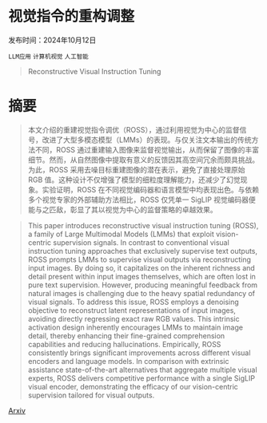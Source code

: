 # 视觉指令的重构调整

发布时间：2024年10月12日

`LLM应用` `计算机视觉` `人工智能`

> Reconstructive Visual Instruction Tuning

# 摘要

> 本文介绍的重建视觉指令调优（ROSS），通过利用视觉为中心的监督信号，改进了大型多模态模型（LMMs）的表现。与仅关注文本输出的传统方法不同，ROSS 通过重建输入图像来监督视觉输出，从而保留了图像的丰富细节。然而，从自然图像中提取有意义的反馈因其高空间冗余而颇具挑战。为此，ROSS 采用去噪目标重建图像的潜在表示，避免了直接处理原始 RGB 值。这种设计不仅增强了模型的细粒度理解能力，还减少了幻觉现象。实验证明，ROSS 在不同视觉编码器和语言模型中均表现出色。与依赖多个视觉专家的外部辅助方法相比，ROSS 仅凭单一 SigLIP 视觉编码器便能与之匹敌，彰显了其以视觉为中心的监督策略的卓越效果。

> This paper introduces reconstructive visual instruction tuning (ROSS), a family of Large Multimodal Models (LMMs) that exploit vision-centric supervision signals. In contrast to conventional visual instruction tuning approaches that exclusively supervise text outputs, ROSS prompts LMMs to supervise visual outputs via reconstructing input images. By doing so, it capitalizes on the inherent richness and detail present within input images themselves, which are often lost in pure text supervision. However, producing meaningful feedback from natural images is challenging due to the heavy spatial redundancy of visual signals. To address this issue, ROSS employs a denoising objective to reconstruct latent representations of input images, avoiding directly regressing exact raw RGB values. This intrinsic activation design inherently encourages LMMs to maintain image detail, thereby enhancing their fine-grained comprehension capabilities and reducing hallucinations. Empirically, ROSS consistently brings significant improvements across different visual encoders and language models. In comparison with extrinsic assistance state-of-the-art alternatives that aggregate multiple visual experts, ROSS delivers competitive performance with a single SigLIP visual encoder, demonstrating the efficacy of our vision-centric supervision tailored for visual outputs.

[Arxiv](https://arxiv.org/abs/2410.09575)